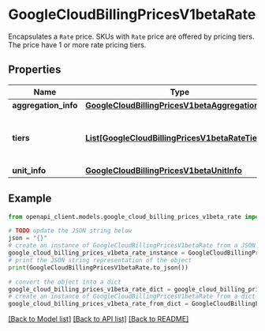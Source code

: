 # GoogleCloudBillingPricesV1betaRate

Encapsulates a `Rate` price. SKUs with `Rate` price are offered by pricing tiers. The price have 1 or more rate pricing tiers.

## Properties

Name | Type | Description | Notes
------------ | ------------- | ------------- | -------------
**aggregation_info** | [**GoogleCloudBillingPricesV1betaAggregationInfo**](GoogleCloudBillingPricesV1betaAggregationInfo.md) |  | [optional] 
**tiers** | [**List[GoogleCloudBillingPricesV1betaRateTier]**](GoogleCloudBillingPricesV1betaRateTier.md) | All tiers associated with the &#x60;Rate&#x60; price. | [optional] 
**unit_info** | [**GoogleCloudBillingPricesV1betaUnitInfo**](GoogleCloudBillingPricesV1betaUnitInfo.md) |  | [optional] 

## Example

```python
from openapi_client.models.google_cloud_billing_prices_v1beta_rate import GoogleCloudBillingPricesV1betaRate

# TODO update the JSON string below
json = "{}"
# create an instance of GoogleCloudBillingPricesV1betaRate from a JSON string
google_cloud_billing_prices_v1beta_rate_instance = GoogleCloudBillingPricesV1betaRate.from_json(json)
# print the JSON string representation of the object
print(GoogleCloudBillingPricesV1betaRate.to_json())

# convert the object into a dict
google_cloud_billing_prices_v1beta_rate_dict = google_cloud_billing_prices_v1beta_rate_instance.to_dict()
# create an instance of GoogleCloudBillingPricesV1betaRate from a dict
google_cloud_billing_prices_v1beta_rate_from_dict = GoogleCloudBillingPricesV1betaRate.from_dict(google_cloud_billing_prices_v1beta_rate_dict)
```
[[Back to Model list]](../README.md#documentation-for-models) [[Back to API list]](../README.md#documentation-for-api-endpoints) [[Back to README]](../README.md)



